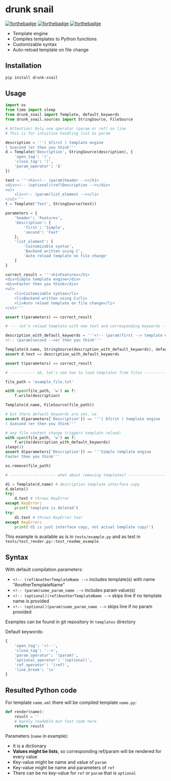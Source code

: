# drunk snail

[![forthebadge](https://forthebadge.com/images/badges/made-with-c.svg)](https://forthebadge.com) [![forthebadge](https://forthebadge.com/images/badges/powered-by-black-magic.svg)](https://forthebadge.com) [![forthebadge](https://forthebadge.com/images/badges/ages-18.svg)](https://forthebadge.com)



* Template engine
* Compiles templates to Python functions
* Customizable syntax
* Auto-reload template on file change



## Installation

```bash
pip install drunk-snail
```



## Usage

```python
import os
from time import sleep
from drunk_snail import Template, default_keywords
from drunk_snail.sources import StringSource, FileSource

# Attention! Only one operator (param or ref) on line
# This is for intuitive handling list as param

description = '''( $first ) template engine
( $second )er then you think'''
d = Template('Description', StringSource(description), {
    'open_tag': '(',
    'close_tag': ')',
    'param_operator': '$'
})

text = '''<h1><!-- (param)header --></h1>
<div><!-- (optional)(ref)Description --></div>
<ul>
	<li><!-- (param)list_element --></li>
</ul>'''
t = Template('Text', StringSource(text))

parameters = {
    'header': 'Features',
    'Description': {
        'first': 'Simple',
        'second': 'Fast'
    },
    'list_element': [
        'Customizable syntax',
        'Backend written using C',
        'Auto reload template on file change'
    ]
}

correct_result = '''<h1>Features</h1>
<div>Simple template engine</div>
<div>Faster then you think</div>
<ul>
	<li>Customizable syntax</li>
	<li>Backend written using C</li>
	<li>Auto reload template on file change</li>
</ul>'''

assert t(parameters) == correct_result

# --- let's reload template with new text and corresponding keywords ---

description_with_default_keywords = '''<!-- (param)first --> template engine
<!-- (param)second -->er then you think'''

Template(d.name, StringSource(description_with_default_keywords), default_keywords)
assert d.text == description_with_default_keywords

assert t(parameters) == correct_result

# ----------- ok, let's see how to load templates from files -----------

file_path = 'example_file.txt'

with open(file_path, 'w') as f:
    f.write(description)

Template(d.name, FileSource(file_path))

# but there default_keywords are set, so
assert d(parameters['Description']) == '''( $first ) template engine
( $second )er then you think'''

# any file content change triggers template reload:
with open(file_path, 'w') as f:
    f.write(description_with_default_keywords)
sleep(1)
assert d(parameters['Description']) == '''Simple template engine
Faster then you think'''

os.remove(file_path)

# -------------------- what about removing templates? --------------------

d1 = Template(d.name) # description template interface copy
d.delete()
try:
    d.text # throws KeyError
except KeyError:
    print('template is deleted')
try:
    d1.text # throws KeyError too!
except KeyError:
    print('d1 is just interface copy, not actual template copy!')
```

This example is available as is in `tests/example.py` and as test in `tests/test_render.py::test_readme_example`



## Syntax

With default compilation parameters:

* `<!-- (ref)AnotherTemplateName -->` includes template(s) with name "AnotherTemplateName"
* `<!-- (param)some_param_name -->` includes param value(s)
* `<!-- (optional)(ref)AnotherTemplateName -->` skips line if no template name is provided
* `<!-- (optional)(param)some_param_name -->` skips line if no param provided

Examples can be found in git repository in `templates` directory

Default keywords:

```python
{
    'open_tag': '<!--',
    'close_tag': '-->',
    'param_operator': '(param)',
    'optional_operator': '(optional)',
    'ref_operator': '(ref)',
    'line_break': '\n'
}
```



## Resulted Python code

For template `name.xml` there will be compiled template `name.py`:

```python
def render(name):
    result = ''
    # barely readeble but fast code here
    return result
```

Parameters (`name` in example):

* It is a dictionary
* **Values might be lists**, so corresponding ref/param will be rendered for every value
* Key-value might be name and value of `param`
* Key-value might be name and parameters of `ref`
* There can be no key-value for `ref` or `param` that is `optional`
